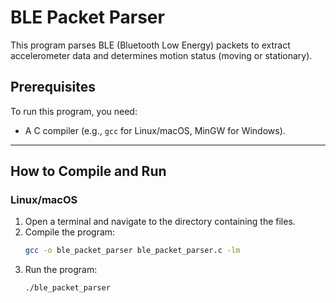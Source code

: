# BLE Packet Parser

This program parses BLE (Bluetooth Low Energy) packets to extract accelerometer data and determines motion status (moving or stationary).

## Prerequisites

To run this program, you need:
- A C compiler (e.g., `gcc` for Linux/macOS, MinGW for Windows).

---

## How to Compile and Run

### Linux/macOS
1. Open a terminal and navigate to the directory containing the files.
2. Compile the program:
   ```bash
   gcc -o ble_packet_parser ble_packet_parser.c -lm
3. Run the program:
   ```bash
   ./ble_packet_parser
